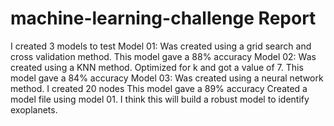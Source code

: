 # machine-learning-challenge Report
I created 3 models to test
Model 01: Was created using a grid search and cross validation method. This model gave a 88% accuracy
Model 02: Was created using a KNN method. Optimized for k and got a value of 7. This model gave a 84% accuracy
Model 03: Was created using a neural network method. I created 20 nodes  This model gave a 89% accuracy
Created a model file using model 01. I think this will build a robust model to identify exoplanets.